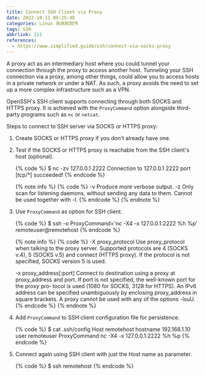 ```yaml
---
title: Connect SSH Client via Proxy
date: 2022-10-11 09:25:48
categories: Linux 系统和软件
tags: SSH
abbrlink: 111
references:
  - https://www.simplified.guide/ssh/connect-via-socks-proxy
---
```

A proxy act as an intermediary host where you could tunnel your connection through the proxy to access another host.
Tunneling your SSH connection via a proxy, among other things, could allow you to access hosts in a private network or under a NAT.
As such, a proxy avoids the need to set up a more complex infrastructure such as a VPN.

OpenSSH's SSH client supports connecting through both SOCKS and HTTPS proxy.
It is achieved with the `ProxyCommand` option alongside third-party programs such as `nc` or `netcat`.

Steps to connect to SSH server via SOCKS or HTTPS proxy:

1. Create SOCKS or HTTPS proxy if you don't already have one.
2. Test if the SOCKS or HTTPS proxy is reachable from the SSH client's host (optional).

    {% code %}
    $ nc -zv 127.0.0.1 2222
    Connection to 127.0.0.1 2222 port [tcp/*] succeeded!
    {% endcode %}

    {% note info %}
    {% code %}
    -v      Produce more verbose output.
    -z      Only scan for listening daemons, without sending any data to
            them.  Cannot be used together with -l.
    {% endcode %}
    {% endnote %}

3. Use `ProxyCommand` as option for SSH client.

    {% code %}
    $ ssh -o ProxyCommand='nc -X4 -x 127.0.0.1:2222 %h %p' remoteuser@remotehost
    {% endcode %}

    {% note info %}
    {% code %}
    -X proxy_protocol
            Use proxy_protocol when talking to the proxy server.  Supported
            protocols are 4 (SOCKS v.4), 5 (SOCKS v.5) and connect (HTTPS
            proxy).  If the protocol is not specified, SOCKS version 5 is
            used.

    -x proxy_address[:port]
            Connect to destination using a proxy at proxy_address and port.
            If port is not specified, the well-known port for the proxy pro‐
            tocol is used (1080 for SOCKS, 3128 for HTTPS).  An IPv6 address
            can be specified unambiguously by enclosing proxy_address in
            square brackets.  A proxy cannot be used with any of the options
            -lsuU.
    {% endcode %}
    {% endnote %}

4. Add `ProxyCommand` to SSH client configuration file for persistence.

    {% code %}
    $ cat .ssh/config
    Host remotehost
        hostname 192.168.1.10
        user remoteuser
        ProxyCommand nc -X4 -x 127.0.0.1:2222 %h %p
    {% endcode %}

5. Connect again using SSH client with just the Host name as parameter.

    {% code %}
    $ ssh remotehost
    {% endcode %}
